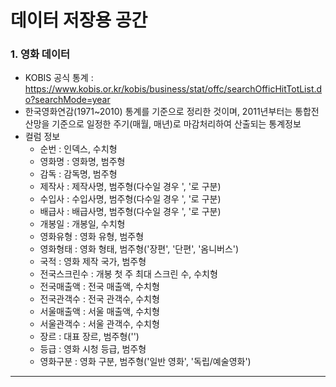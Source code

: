 # 데이터 저장용 공간

### 1. 영화 데이터
- KOBIS 공식 통계 : https://www.kobis.or.kr/kobis/business/stat/offc/searchOfficHitTotList.do?searchMode=year
- 한국영화연감(1971~2010) 통계를 기준으로 정리한 것이며, 2011년부터는 통합전산망을 기준으로 일정한 주기(매월, 매년)로 마감처리하여 산출되는 통계정보
- 컬럼 정보 
  - 순번 : 인덱스, 수치형
  - 영화명 : 영화명, 범주형
  - 감독 : 감독명, 범주형
  - 제작사 : 제작사명, 범주형(다수일 경우 ', '로 구분)
  - 수입사 : 수입사명, 범주형(다수일 경우 ', '로 구분)
  - 배급사 : 배급사명, 범주형(다수일 경우 ', '로 구분)
  - 개봉일 : 개봉일, 수치형
  - 영화유형 : 영화 유형, 범주형
  - 영화형태 : 영화 형태, 범주형('장편', '단편', '옴니버스')
  - 국적 : 영화 제작 국가, 범주형
  - 전국스크린수 : 개봉 첫 주 최대 스크린 수, 수치형
  - 전국매출액 : 전국 매출액, 수치형
  - 전국관객수 : 전국 관객수, 수치형
  - 서울매출액 : 서울 매출액, 수치형
  - 서울관객수 : 서울 관객수, 수치형
  - 장르 : 대표 장르, 범주형('')
  - 등급 : 영화 시청 등급, 범주형
  - 영화구분 : 영화 구분, 범주형('일반 영화', '독립/예술영화')
---
